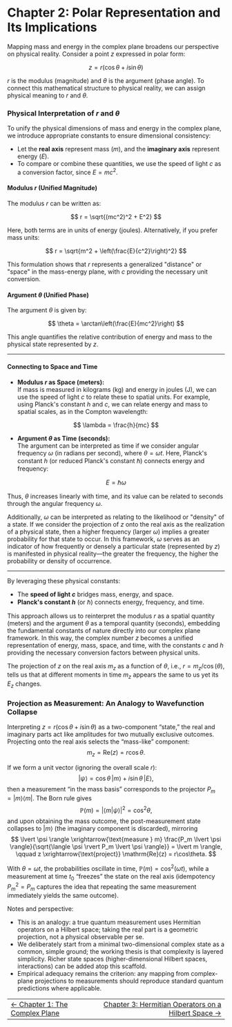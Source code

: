 # Chapter 2: Polar Representation and Its Implications

Mapping mass and energy in the complex plane broadens our perspective on physical reality. Consider a point $z$ expressed in polar form:

$$
z = r(\cos\theta + i\sin\theta)
$$

$r$ is the modulus (magnitude) and $\theta$ is the argument (phase angle). To connect this mathematical structure to physical reality, we can assign physical meaning to $r$ and $\theta$.

### Physical Interpretation of $r$ and $\theta$

To unify the physical dimensions of mass and energy in the complex plane, we introduce appropriate constants to ensure dimensional consistency:

- Let the **real axis** represent mass ($m$), and the **imaginary axis** represent energy ($E$).
- To compare or combine these quantities, we use the speed of light $c$ as a conversion factor, since $E = mc^2$.

#### Modulus $r$ (Unified Magnitude)

The modulus $r$ can be written as:

$$
r = \sqrt{(mc^2)^2 + E^2}
$$

Here, both terms are in units of energy (joules). Alternatively, if you prefer mass units:

$$
r = \sqrt{m^2 + \left(\frac{E}{c^2}\right)^2}
$$

This formulation shows that $r$ represents a generalized "distance" or "space" in the mass-energy plane, with $c$ providing the necessary unit conversion.

#### Argument $\theta$ (Unified Phase)

The argument $\theta$ is given by:

$$
\theta = \arctan\left(\frac{E}{mc^2}\right)
$$

This angle quantifies the relative contribution of energy and mass to the physical state represented by $z$.

---

#### Connecting to Space and Time

- **Modulus $r$ as Space (meters):**  
  If mass is measured in kilograms (kg) and energy in joules (J), we can use the speed of light $c$ to relate these to spatial units. For example, using Planck's constant $h$ and $c$, we can relate energy and mass to spatial scales, as in the Compton wavelength:

$$
\lambda = \frac{h}{mc}
$$

- **Argument $\theta$ as Time (seconds):**  
  The argument can be interpreted as time if we consider angular frequency $\omega$ (in radians per second), where $\theta = \omega t$. Here, Planck's constant $h$ (or reduced Planck's constant $\hbar$) connects energy and frequency:
  
$$
E = \hbar \omega
$$
  
  Thus, $\theta$ increases linearly with time, and its value can be related to seconds through the angular frequency $\omega$.

  Additionally, $\omega$ can be interpreted as relating to the likelihood or "density" of a state. If we consider the projection of $z$ onto the real axis as the realization of a physical state, then a higher frequency (larger $\omega$) implies a greater probability for that state to occur. In this framework, $\omega$ serves as an indicator of how frequently or densely a particular state (represented by $z$) is manifested in physical reality—the greater the frequency, the higher the probability or density of occurrence.

---

By leveraging these physical constants:

- The **speed of light $c$** bridges mass, energy, and space.
- **Planck's constant $h$** (or $\hbar$) connects energy, frequency, and time.

This approach allows us to reinterpret the modulus $r$ as a spatial quantity (meters) and the argument $\theta$ as a temporal quantity (seconds), embedding the fundamental constants of nature directly into our complex plane framework. In this way, the complex number $z$ becomes a unified representation of energy, mass, space, and time, with the constants $c$ and $h$ providing the necessary conversion factors between physical units.

The projection of $z$ on the real axis $m_z$ as a function of $\theta$, i.e., $r = m_z / \cos(\theta)$, tells us that at different moments in time $m_z$ appears the same to us yet its $E_z$ changes.

### Projection as Measurement: An Analogy to Wavefunction Collapse

Interpreting $z = r(\cos\theta + i\sin\theta)$ as a two-component “state,” the real and imaginary parts act like amplitudes for two mutually exclusive outcomes. Projecting onto the real axis selects the “mass-like” component:
$$
m_z = \mathrm{Re}(z) = r\cos\theta.
$$

If we form a unit vector (ignoring the overall scale $r$):
$$
\lvert \psi \rangle = \cos\theta\,\lvert m \rangle + i\sin\theta\,\lvert E \rangle,
$$
then a measurement “in the mass basis” corresponds to the projector $P_m = \lvert m\rangle\langle m \rvert$. The Born rule gives
$$
\mathbb{P}(m) = \lvert \langle m \lvert \psi \rangle \rvert^2 = \cos^2\theta,
$$
and upon obtaining the mass outcome, the post-measurement state collapses to $\lvert m \rangle$ (the imaginary component is discarded), mirroring
$$
\lvert \psi \rangle \xrightarrow{\text{measure } m} \frac{P_m \lvert \psi \rangle}{\sqrt{\langle \psi \rvert P_m \lvert \psi \rangle}} = \lvert m \rangle,
\qquad
z \xrightarrow{\text{project}} \mathrm{Re}(z) = r\cos\theta.
$$

With $\theta = \omega t$, the probabilities oscillate in time, $\mathbb{P}(m) = \cos^2(\omega t)$, while a measurement at time $t_0$ “freezes” the state on the real axis (idempotency $P_m^2 = P_m$ captures the idea that repeating the same measurement immediately yields the same outcome).

Notes and perspective:
- This is an analogy: a true quantum measurement uses Hermitian operators on a Hilbert space; taking the real part is a geometric projection, not a physical observable per se.
- We deliberately start from a minimal two-dimensional complex state as a common, simple ground; the working thesis is that complexity is layered simplicity. Richer state spaces (higher-dimensional Hilbert spaces, interactions) can be added atop this scaffold.
- Empirical adequacy remains the criterion: any mapping from complex-plane projections to measurements should reproduce standard quantum predictions where applicable.

<table style="width:100%; table-layout:fixed;" width="100%">
  <tr>
    <td style="text-align:left;">
      <a href="./CHAPTER1.md">← Chapter 1: The Complex Plane</a>
    </td>
    <td style="text-align:right;">
      <a href="./CHAPTER3.md">Chapter 3: Hermitian Operators on a Hilbert Space →</a>
    </td>
  </tr>
</table>
